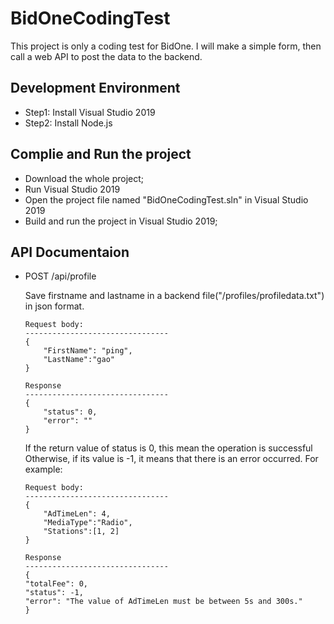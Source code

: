 # BidOneCodingTest
This project is only a coding test for BidOne. I will make a simple form, then call a web API to post the data to the backend.

## Development Environment

- Step1: Install Visual Studio 2019
- Step2: Install Node.js

## Complie and Run the project

- Download the whole project;
- Run Visual Studio 2019
- Open the project file named "BidOneCodingTest.sln" in Visual Studio 2019
- Build and run the project in Visual Studio 2019;

## API Documentaion

  - POST /api/profile

    Save firstname and lastname in a backend file("/profiles/profiledata.txt") in json format. 

    ```
    Request body:
    --------------------------------
    {
        "FirstName": "ping",
        "LastName":"gao"
    }
    ```

    ```
    Response
    --------------------------------
    {
        "status": 0,
        "error": ""
    }
    ```

    If the return value of status is 0, this mean the operation is successful Otherwise, if its value is -1, it means that there is an error occurred. For example:

    ```
    Request body:
    --------------------------------
    {
        "AdTimeLen": 4,
        "MediaType":"Radio",
        "Stations":[1, 2]
    }
    ```

    ```
    Response
    --------------------------------
    {
    "totalFee": 0,
    "status": -1,
    "error": "The value of AdTimeLen must be between 5s and 300s."
    }
    ```
